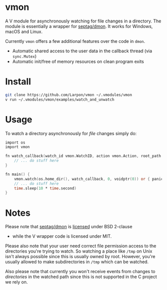 # vmon

A V module for asynchronously watching for file changes in a directory.
The module is essentially a wrapper for [septag/dmon](https://github.com/septag/dmon).
It works for Windows, macOS and Linux.

Currently `vmon` offers a few additional features over the code in `dmon`.

* Automatic shared access to the user data in the callback thread (via `sync.Mutex`)
* Automatic init/free of memory resources on clean program exits

# Install

```bash
git clone https://github.com/Larpon/vmon ~/.vmodules/vmon
v run ~/.vmodules/vmon/examples/watch_and_unwatch
```

# Usage

To watch a directory asynchronously for *file* changes simply do:
```v
import os
import vmon

fn watch_callback(watch_id vmon.WatchID, action vmon.Action, root_path string, file_path string, old_file_path string, user_data voidptr) {
	// ... do stuff here
}

fn main() {
	vmon.watch(os.home_dir(), watch_callback, 0, voidptr(0)) or { panic(err) }
	// ... do stuff here
	time.sleep(10 * time.second)
}
```

# Notes

Please note that [septag/dmon](https://github.com/septag/dmon) is [licensed](https://github.com/septag/dmon#license-bsd-2-clause) under BSD 2-clause
- while the V wrapper code is licensed under MIT.

Please also note that your user need correct file permission access
to the directories you're trying to watch. So watching a place
like `/tmp` on Unix isn't always possible since this is usually owned by root.
However, you're usually allowed to make subdirectories in `/tmp` which can be watched.

Also please note that currently you won't receive events from changes to *directories* in the
watched path since this is not supported in the C project we rely on.
